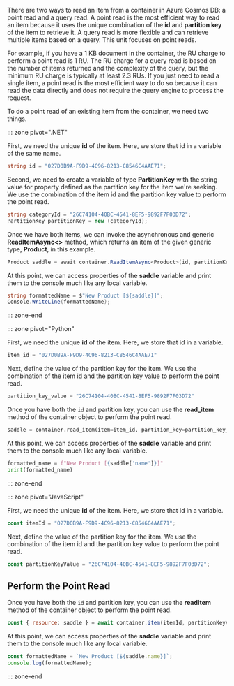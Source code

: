 There are two ways to read an item from a container in Azure Cosmos DB: a point read and a query read. A point read is the most efficient way to read an item because it uses the unique combination of the **id** and **partition key** of the item to retrieve it. A query read is more flexible and can retrieve multiple items based on a query. This unit focuses on point reads.

For example, if you have a 1 KB document in the container, the RU charge to perform a point read is 1 RU. The RU charge for a query read is based on the number of items returned and the complexity of the query, but the minimum RU charge is typically at least 2.3 RUs. If you just need to read a single item, a point read is the most efficient way to do so because it can read the data directly and does not require the query engine to process the request.

To do a point read of an existing item from the container, we need two things.

::: zone pivot=".NET"

First, we need the unique **id** of the item. Here, we store that id in a variable of the same name.

```csharp
string id = "027D0B9A-F9D9-4C96-8213-C8546C4AAE71";
```

Second, we need to create a variable of type **PartitionKey** with the string value for property defined as the partition key for the item we're seeking. We use the combination of the item id and the partition key value to perform the point read.

```csharp
string categoryId = "26C74104-40BC-4541-8EF5-9892F7F03D72";
PartitionKey partitionKey = new (categoryId);
```

Once we have both items, we can invoke the asynchronous and generic **ReadItemAsync<>** method, which returns an item of the given generic type, **Product**, in this example.

```csharp
Product saddle = await container.ReadItemAsync<Product>(id, partitionKey);
```

At this point, we can access properties of the **saddle** variable and print them to the console much like any local variable.

```csharp
string formattedName = $"New Product [${saddle}]";
Console.WriteLine(formattedName);
```

::: zone-end

::: zone pivot="Python"

First, we need the unique **id** of the item. Here, we store that id in a variable.

```python
item_id = "027D0B9A-F9D9-4C96-8213-C8546C4AAE71"
```

Next, define the value of the partition key for the item. We use the combination of the item id and the partition key value to perform the point read.

```python
partition_key_value = "26C74104-40BC-4541-8EF5-9892F7F03D72"
```

Once you have both the `id` and partition key, you can use the **read_item** method of the container object to perform the point read.

```python
saddle = container.read_item(item=item_id, partition_key=partition_key_value)
```

At this point, we can access properties of the **saddle** variable and print them to the console much like any local variable.

```python
formatted_name = f"New Product [{saddle['name']}]"
print(formatted_name)
```

::: zone-end

::: zone pivot="JavaScript"

First, we need the unique **id** of the item. Here, we store that id in a variable.

```javascript
const itemId = "027D0B9A-F9D9-4C96-8213-C8546C4AAE71";
```

Next, define the value of the partition key for the item. We use the combination of the item id and the partition key value to perform the point read.

```javascript
const partitionKeyValue = "26C74104-40BC-4541-8EF5-9892F7F03D72";
```

## Perform the Point Read

Once you have both the `id` and partition key, you can use the **readItem** method of the container object to perform the point read.

```javascript
const { resource: saddle } = await container.item(itemId, partitionKeyValue).read();
```

At this point, we can access properties of the **saddle** variable and print them to the console much like any local variable.

```javascript
const formattedName = `New Product [${saddle.name}]`;
console.log(formattedName);
```

::: zone-end
